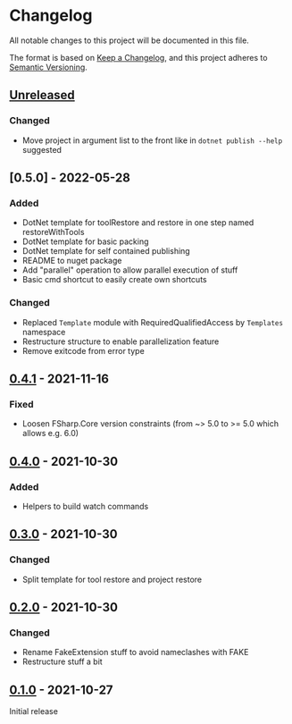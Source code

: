 # Changelog
All notable changes to this project will be documented in this file.

The format is based on [Keep a Changelog](https://keepachangelog.com/en/1.0.0/),
and this project adheres to [Semantic Versioning](https://semver.org/spec/v2.0.0.html).

## [Unreleased]

### Changed
- Move project in argument list to the front like in `dotnet publish --help` suggested

## [0.5.0] - 2022-05-28
### Added
- DotNet template for toolRestore and restore in one step named restoreWithTools
- DotNet template for basic packing
- DotNet template for self contained publishing
- README to nuget package
- Add "parallel" operation to allow parallel execution of stuff
- Basic cmd shortcut to easily create own shortcuts

### Changed
- Replaced `Template` module with RequiredQualifiedAccess by `Templates` namespace
- Restructure structure to enable parallelization feature
- Remove exitcode from error type

## [0.4.1] - 2021-11-16
### Fixed
- Loosen FSharp.Core version constraints (from ~> 5.0 to >= 5.0 which allows e.g. 6.0)

## [0.4.0] - 2021-10-30
### Added
- Helpers to build watch commands

## [0.3.0] - 2021-10-30
### Changed
- Split template for tool restore and project restore

## [0.2.0] - 2021-10-30
### Changed
- Rename FakeExtension stuff to avoid nameclashes with FAKE
- Restructure stuff a bit

## [0.1.0] - 2021-10-27
Initial release

[Unreleased]: https://github.com/NicoVIII/RunHelpers/compare/v0.5.0...HEAD
[0.4.1]: https://github.com/NicoVIII/RunHelpers/compare/v0.4.1..v0.5.0
[0.4.1]: https://github.com/NicoVIII/RunHelpers/compare/v0.4.0..v0.4.1
[0.4.0]: https://github.com/NicoVIII/RunHelpers/compare/v0.3.0..v0.4.0
[0.3.0]: https://github.com/NicoVIII/RunHelpers/compare/v0.2.0..v0.3.0
[0.2.0]: https://github.com/NicoVIII/RunHelpers/compare/v0.1.0..v0.2.0
[0.1.0]: https://github.com/NicoVIII/RunHelpers/releases/v0.1.0
